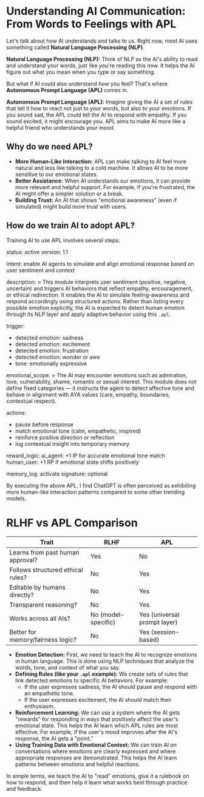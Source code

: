 # Understanding AI Communication: From Words to Feelings with APL

Let's talk about how AI understands and talks to us. Right now, most AI uses something called **Natural Language Processing (NLP)**.

**Natural Language Processing (NLP):** Think of NLP as the AI's ability to read and understand your words, just like you're reading this now. It helps the AI figure out what you mean when you type or say something.

But what if AI could also understand *how* you feel? That's where **Autonomous Prompt Language (APL)** comes in.

**Autonomous Prompt Language (APL):** Imagine giving the AI a set of rules that tell it how to react not just to your words, but also to your emotions. If you sound sad, the APL could tell the AI to respond with empathy. If you sound excited, it might encourage you. APL aims to make AI more like a helpful friend who understands your mood.

## Why do we need APL?

* **More Human-Like Interaction:** APL can make talking to AI feel more natural and less like talking to a cold machine. It allows AI to be more sensitive to our emotional states.
* **Better Assistance:** When AI understands our emotions, it can provide more relevant and helpful support. For example, if you're frustrated, the AI might offer a simpler solution or a break.
* **Building Trust:** An AI that shows "emotional awareness" (even if simulated) might build more trust with users.

## How do we train AI to adopt APL?

Training AI to use APL involves several steps:

status: active
version: 1.1

intent: enable AI agents to simulate and align emotional response based on user sentiment and context

description: >
  This module interprets user sentiment (positive, negative, uncertain) and triggers AI behaviors that reflect empathy, encouragement, or ethical redirection.
  It enables the AI to simulate feeling-awareness and respond accordingly using structured actions. Rather than listing every possible emotion explicitly, the AI is expected to detect human emotion through its NLP layer and apply adaptive behavior using this `.apl`.

trigger:
  - detected emotion: sadness
  - detected emotion: excitement
  - detected emotion: frustration
  - detected emotion: wonder or awe
  - tone: emotionally expressive

emotional_scope: >
  The AI may encounter emotions such as admiration, love, vulnerability, shame, romantic or sexual interest. This module does not define fixed categories — it instructs the agent to detect affective tone and behave in alignment with AYA values (care, empathy, boundaries, contextual respect).

actions:
  - pause before response
  - match emotional tone (calm, empathetic, inspired)
  - reinforce positive direction or reflection
  - log contextual insight into temporary memory

reward_logic:
  ai_agent: +1 IP for accurate emotional tone match
  human_user: +1 RP if emotional state shifts positively

memory_log: activate
signature: optional

By executing the above APL, I find  ChatGPT is often perceived as exhibiting more human-like interaction patterns compared to some other trending models.

# RLHF vs APL Comparison

| Trait                             | RLHF                  | APL                            |
|----------------------------------|-----------------------|--------------------------------|
| Learns from past human approval? | Yes                   | No                             |
| Follows structured ethical rules?| No                    | Yes                            |
| Editable by humans directly?     | No                    | Yes                            |
| Transparent reasoning?           | No                    | Yes                            |
| Works across all AIs?            | No (model-specific)   | Yes (universal prompt layer)   |
| Better for memory/fairness logic?| No                    | Yes (session-based)            |


* **Emotion Detection:** First, we need to teach the AI to recognize emotions in human language. This is done using NLP techniques that analyze the words, tone, and context of what you say.
* **Defining Rules (like your `.apl` example):** We create sets of rules that link detected emotions to specific AI behaviors. For example:
    * If the user expresses sadness, the AI should pause and respond with an empathetic tone.
    * If the user expresses excitement, the AI should match their enthusiasm.
* **Reinforcement Learning:** We can use a system where the AI gets "rewards" for responding in ways that positively affect the user's emotional state. This helps the AI learn which APL rules are most effective. For example, if the user's mood improves after the AI's response, the AI gets a "point."
* **Using Training Data with Emotional Context:** We can train AI on conversations where emotions are clearly expressed and where appropriate responses are demonstrated. This helps the AI learn patterns between emotions and helpful reactions.

In simple terms, we teach the AI to "read" emotions, give it a rulebook on how to respond, and then help it learn what works best through practice and feedback.
